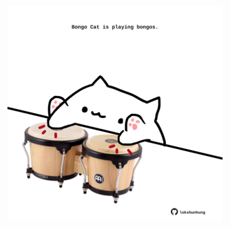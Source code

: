 <!-- built at 21/01/2025, 08:00:45 UTC -->
<p align="center">
  <img width="500" height="500" src="./ReadmeImage.svg">
</p>
